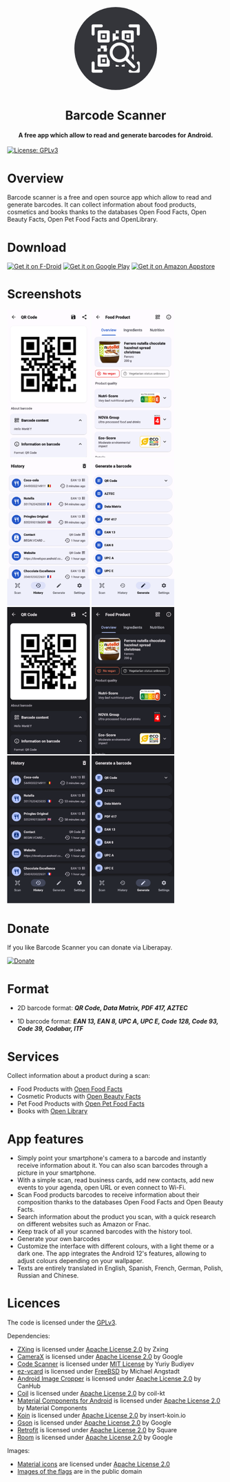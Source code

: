 <div align="center"><img src="fastlane/metadata/android/en-US/images/icon.png" width="192" style="border-radius: 50%;" /></div>

# <div align="center">Barcode Scanner</div>

<div align="center"><h4>A free app which allow to read and generate barcodes for Android.</h4></div>

[![License: GPLv3](https://img.shields.io/badge/License-GPLv3-blue)](https://www.gnu.org/licenses/gpl-3.0)

# Overview

Barcode scanner is a free and open source app which allow to read and generate barcodes. It can collect information about food products, cosmetics and books thanks to the databases Open Food Facts, Open Beauty Facts, Open Pet Food Facts and OpenLibrary.

# Download

[<img src="https://fdroid.gitlab.io/artwork/badge/get-it-on.png"
     alt="Get it on F-Droid"
     height="90">](https://f-droid.org/packages/com.atharok.barcodescanner/)
[<img src="https://play.google.com/intl/en_us/badges/images/generic/en-play-badge.png"
     alt="Get it on Google Play"
     height="90">](https://play.google.com/store/apps/details?id=com.atharok.barcodescanner)
[<img src="https://images-na.ssl-images-amazon.com/images/G/01/mobile-apps/devportal2/res/images/amazon-appstore-badge-english-black.png"
     alt="Get it on Amazon Appstore"
     height="90">](https://www.amazon.com/Atharok-Barcode-Scanner/dp/B0BCDZ19T2)

# Screenshots

<img src="fastlane/metadata/android/en-US/images/phoneScreenshots/01_qr_light.png" width="192" />
<img src="fastlane/metadata/android/en-US/images/phoneScreenshots/02_food_product_light.png" width="192" />
<img src="fastlane/metadata/android/en-US/images/phoneScreenshots/03_history_light.png" width="192" />
<img src="fastlane/metadata/android/en-US/images/phoneScreenshots/04_create_light.png" width="192" />
<img src="fastlane/metadata/android/en-US/images/phoneScreenshots/05_qr_dark.png" width="192" />
<img src="fastlane/metadata/android/en-US/images/phoneScreenshots/06_food_product_dark.png" width="192" />
<img src="fastlane/metadata/android/en-US/images/phoneScreenshots/07_history_dark.png" width="192" />
<img src="fastlane/metadata/android/en-US/images/phoneScreenshots/08_create_dark.png" width="192" />

# Donate

If you like Barcode Scanner you can donate via Liberapay.

[![Donate](https://liberapay.com/assets/widgets/donate.svg)](https://liberapay.com/Atharok/donate)

# Format

- 2D barcode format:
***QR Code, Data Matrix, PDF 417, AZTEC***

- 1D barcode format:
***EAN 13, EAN 8, UPC A, UPC E, Code 128, Code 93, Code 39, Codabar, ITF***

# Services

Collect information about a product during a scan:

- Food Products with [Open Food Facts](https://world.openfoodfacts.org/)
- Cosmetic Products with [Open Beauty Facts](https://world.openbeautyfacts.org/)
- Pet Food Products with [Open Pet Food Facts](https://world.openpetfoodfacts.org/)
- Books with [Open Library](https://openlibrary.org/)

# App features

- Simply point your smartphone's camera to a barcode and instantly receive information about it. You can also scan barcodes through a picture in your smartphone.
- With a simple scan, read business cards, add new contacts, add new events to your agenda, open URL or even connect to Wi-Fi.
- Scan Food products barcodes to receive information about their composition thanks to the databases Open Food Facts and Open Beauty Facts.
- Search information about the product you scan, with a quick research on different websites such as Amazon or Fnac.
- Keep track of all your scanned barcodes with the history tool.
- Generate your own barcodes
- Customize the interface with different colours, with a light theme or a dark one. The app integrates the Android 12's features, allowing to adjust colours depending on your wallpaper.
- Texts are entirely translated in English, Spanish, French, German, Polish, Russian and Chinese.

# Licences

The code is licensed under the [GPLv3](https://www.gnu.org/licenses/gpl-3.0).

Dependencies:

- [ZXing](https://github.com/zxing/zxing) is licensed under [Apache License 2.0](https://www.apache.org/licenses/LICENSE-2.0) by Zxing
- [CameraX](https://android.googlesource.com/platform/frameworks/support/+/refs/heads/androidx-main/camera) is licensed under [Apache License 2.0](https://www.apache.org/licenses/LICENSE-2.0) by Google
- [Code Scanner](https://github.com/yuriy-budiyev/code-scanner) is licensed under [MIT License](https://mit-license.org/) by Yuriy Budiyev
- [ez-vcard](https://github.com/mangstadt/ez-vcard) is licensed under [FreeBSD](https://www.freebsd.org/copyright/freebsd-license/) by Michael Angstadt
- [Android Image Cropper](https://github.com/CanHub/Android-Image-Cropper) is licensed under [Apache License 2.0](https://www.apache.org/licenses/LICENSE-2.0) by CanHub
- [Coil](https://github.com/coil-kt/coil) is licensed under [Apache License 2.0](https://www.apache.org/licenses/LICENSE-2.0) by coil-kt
- [Material Components for Android](https://github.com/material-components/material-components-android) is licensed under [Apache License 2.0](https://www.apache.org/licenses/LICENSE-2.0) by Material Components
- [Koin](https://github.com/InsertKoinIO/koin) is licensed under [Apache License 2.0](https://www.apache.org/licenses/LICENSE-2.0) by insert-koin.io
- [Gson](https://github.com/google/gson) is licensed under [Apache License 2.0](https://www.apache.org/licenses/LICENSE-2.0) by Google
- [Retrofit](https://github.com/square/retrofit) is licensed under [Apache License 2.0](https://www.apache.org/licenses/LICENSE-2.0) by Square
- [Room](https://android.googlesource.com/platform/frameworks/support/+/refs/heads/androidx-main/room) is licensed under [Apache License 2.0](https://www.apache.org/licenses/LICENSE-2.0) by Google

Images:

- [Material icons](https://fonts.google.com/icons) are licensed under [Apache License 2.0](https://www.apache.org/licenses/LICENSE-2.0)
- [Images of the flags](https://www.drapeauxdespays.fr) are in the public domain

